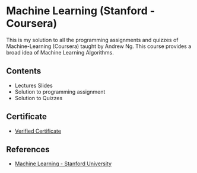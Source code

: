 # Machine Learning (Stanford - Coursera)

This is my solution to all the programming assignments and quizzes of Machine-Learning (Coursera) taught by Andrew Ng.
This course provides a broad idea of Machine Learning Algorithms.

## Contents

  * Lectures Slides
  * Solution to programming assignment
  * Solution to Quizzes

## Certificate

  * [Verified Certificate](https://www.coursera.org/account/accomplishments/verify/ZKWA446ZYQYN)

## References

 * [Machine Learning - Stanford University](https://www.coursera.org/learn/machine-learning)
